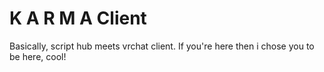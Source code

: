 # K A R M A  Client
Basically, script hub meets vrchat client.
If you're here then i chose you to be here, cool!
